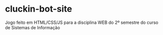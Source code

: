 # cluckin-bot-site

Jogo feito em HTML/CSS/JS para a disciplina WEB do 2º semestre do curso de Sistemas de Informação
